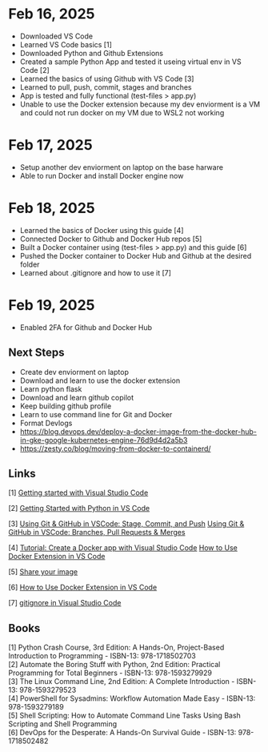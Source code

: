 # Feb 16, 2025
  - Downloaded VS Code
  - Learned VS Code basics [1]
  - Downloaded Python and Github Extensions
  - Created a sample Python App and tested it useing virtual env in VS Code [2]
  - Learned the basics of using Github with VS Code [3] 
  - Learned to pull, push, commit, stages and branches
  - App is tested and fully functional (test-files > app.py)
  - Unable to use the Docker extension because my dev enviorment is a VM and could not run docker on my VM due to WSL2 not working

# Feb 17, 2025
  - Setup another dev enviorment on laptop on the base harware 
  - Able to run Docker and install Docker engine now

# Feb 18, 2025
  - Learned the basics of Docker using this guide [4]
  - Connected Docker to Github and Docker Hub repos [5]
  - Built a Docker container using (test-files > app.py) and this guide [6]
  - Pushed the Docker container to Docker Hub and Github at the desired folder
  - Learned about .gitignore and how to use it [7]

# Feb 19, 2025
  - Enabled 2FA for Github and Docker Hub
  
## Next Steps
  - Create dev enviorment on laptop
  - Download and learn to use the docker extension
  - Learn python flask
  - Download and learn github copilot
  - Keep building github profile
  - Learn to use command line for Git and Docker
  - Format Devlogs
  - https://blog.devops.dev/deploy-a-docker-image-from-the-docker-hub-in-gke-google-kubernetes-engine-76d9d4d2a5b3
  - https://zesty.co/blog/moving-from-docker-to-containerd/

## Links
[1] 
[Getting started with Visual Studio Code](https://code.visualstudio.com/docs/introvideos/basics)

[2] 
[Getting Started with Python in VS Code](https://www.youtube.com/watch?v=D2cwvpJSBX4)

[3] 
[Using Git & GitHub in VSCode: Stage, Commit, and Push](https://www.youtube.com/watch?v=z5jZ9lrSpqk)
[Using Git & GitHub in VSCode: Branches, Pull Requests & Merges](https://www.youtube.com/watch?v=Dedz4gRHezg)

[4] 
[Tutorial: Create a Docker app with Visual Studio Code](https://learn.microsoft.com/en-us/visualstudio/docker/tutorials/docker-tutorial?WT.mc_id=vscode_docker_aka_getstartedwithdocker)
[How to Use Docker Extension in VS Code](https://www.youtube.com/watch?v=KPULDwnRyNU)

[5] 
[Share your image](https://learn.microsoft.com/en-us/visualstudio/docker/tutorials/docker-tutorial-share#share-your-image)

[6]
[How to Use Docker Extension in VS Code](https://www.youtube.com/watch?v=KPULDwnRyNU)

[7]
[gitignore in Visual Studio Code](https://www.youtube.com/watch?v=ZmGW45eZOg8)

## Books
[1] Python Crash Course, 3rd Edition: A Hands-On, Project-Based Introduction to Programming - ISBN-13: 978-1718502703  
[2] Automate the Boring Stuff with Python, 2nd Edition: Practical Programming for Total Beginners -  ISBN-13: 978-1593279929  
[3] The Linux Command Line, 2nd Edition: A Complete Introduction -  ISBN-13: 978-1593279523  
[4] PowerShell for Sysadmins: Workflow Automation Made Easy -  ISBN-13: 978-1593279189  
[5] Shell Scripting: How to Automate Command Line Tasks Using Bash Scripting and Shell Programming  
[6] DevOps for the Desperate: A Hands-On Survival Guide -  ISBN-13:  978-1718502482  

